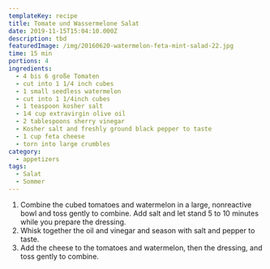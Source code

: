 ```yaml
---
templateKey: recipe
title: Tomate und Wassermelone Salat
date: 2019-11-15T15:04:10.000Z
description: tbd
featuredImage: /img/20160620-watermelon-feta-mint-salad-22.jpg
time: 15 min
portions: 4
ingredients:
  - 4 bis 6 große Tomaten
  - cut into 1 1/4­ inch cubes
  - 1 small seedless watermelon
  - cut into 1 1/4­inch cubes
  - 1 teaspoon kosher salt
  - 1⁄4 cup extra­virgin olive oil
  - 2 tablespoons sherry vinegar
  - Kosher salt and freshly ground black pepper to taste
  - 1 cup feta cheese
  - torn into large crumbles
category:
  - appetizers
tags:
  - Salat
  - Sommer
---
```


1. Combine the cubed tomatoes and watermelon in a large, nonreactive bowl and toss gently to combine. Add salt and let stand 5 to 10 minutes while you prepare the dressing.
2. Whisk together the oil and vinegar and season with salt and pepper to taste.
3. Add the cheese to the tomatoes and watermelon, then the dressing, and toss gently to combine.
